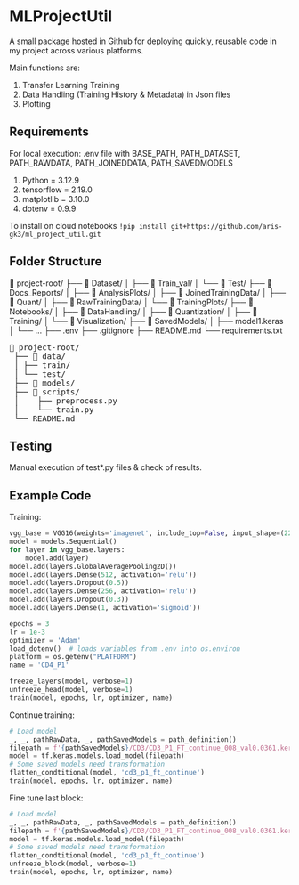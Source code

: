 # MLProjectUtil

A small package hosted in Github for deploying quickly, reusable code in my project across various platforms.

Main functions are:

1. Transfer Learning Training
2. Data Handling (Training History & Metadata) in Json files
3. Plotting

## Requirements

For local execution: .env file with BASE_PATH, PATH_DATASET, PATH_RAWDATA, PATH_JOINEDDATA, PATH_SAVEDMODELS

1. Python = 3.12.9
2. tensorflow = 2.19.0
3. matplotlib = 3.10.0
4. dotenv = 0.9.9

To install on cloud notebooks ```!pip install git+https://github.com/aris-gk3/ml_project_util.git ```

## Folder Structure

📁 project-root/
├── 📁 Dataset/
│   ├── 📁 Train_val/
│   └── 📁 Test/
├── 📁 Docs_Reports/
│   ├── 📁 AnalysisPlots/
│   ├── 📁 JoinedTrainingData/
│   ├── 📁 Quant/
│   ├── 📁 RawTrainingData/
│   └── 📁 TrainingPlots/
├── 📁 Notebooks/
│   ├── 📁 DataHandling/
│   ├── 📁 Quantization/
│   ├── 📁 Training/
│   └── 📁 Visualization/
├── 📁 SavedModels/
│   ├── model1.keras
│   └── ...
├── .env
├── .gitignore
├── README.md
└── requirements.txt

<pre>
📁 project-root/
 ├── 📁 data/ 
 │ ├── train/ 
 │ └── test/ 
 ├── 📁 models/ 
 ├── 📁 scripts/ 
 │    ├── preprocess.py 
 │    └── train.py 
 └── README.md
</pre>

## Testing

Manual execution of test*.py files & check of results.

## Example Code

Training:

```python
vgg_base = VGG16(weights='imagenet', include_top=False, input_shape=(224, 224, 3))
model = models.Sequential()
for layer in vgg_base.layers:
    model.add(layer)
model.add(layers.GlobalAveragePooling2D())
model.add(layers.Dense(512, activation='relu'))
model.add(layers.Dropout(0.5))
model.add(layers.Dense(256, activation='relu'))
model.add(layers.Dropout(0.3))
model.add(layers.Dense(1, activation='sigmoid'))

epochs = 3
lr = 1e-3
optimizer = 'Adam'
load_dotenv()  # loads variables from .env into os.environ
platform = os.getenv("PLATFORM")
name = 'CD4_P1'

freeze_layers(model, verbose=1)
unfreeze_head(model, verbose=1)
train(model, epochs, lr, optimizer, name)
```

Continue training:

```python
# Load model
_, _, pathRawData, _, pathSavedModels = path_definition()
filepath = f'{pathSavedModels}/CD3/CD3_P1_FT_continue_008_val0.0361.keras'
model = tf.keras.models.load_model(filepath)
# Some saved models need transformation
flatten_condtitional(model, 'cd3_p1_ft_continue')
train(model, epochs, lr, optimizer, name)
```

Fine tune last block:

```python
# Load model
_, _, pathRawData, _, pathSavedModels = path_definition()
filepath = f'{pathSavedModels}/CD3/CD3_P1_FT_continue_008_val0.0361.keras'
model = tf.keras.models.load_model(filepath)
# Some saved models need transformation
flatten_condtitional(model, 'cd3_p1_ft_continue')
unfreeze_block(model, verbose=1)
train(model, epochs, lr, optimizer, name)
```